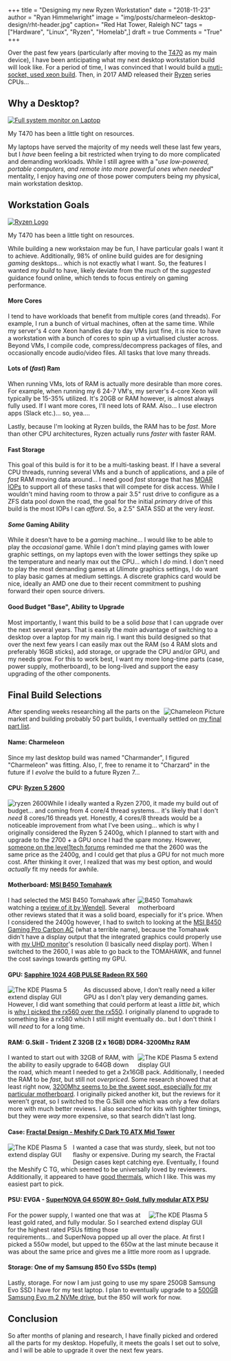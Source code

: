 +++
title  = "Designing my new Ryzen Workstation"
date   = "2018-11-23"
author = "Ryan Himmelwright"
image  = "img/posts/charmeleon-desktop-design/rht-header.jpg"
caption= "Red Hat Tower, Raleigh NC"
tags   = ["Hardware", "Linux", "Ryzen", "Homelab",]
draft  = true
Comments = "True"
+++

Over the past few years (particularly after moving to the [T470](../my-t470/)
as my main device), I have been anticipating what my next desktop
workstation build will look like. For a period of time, I was convinced that
I would build a [muti-socket, used xeon
build](https://www.techspot.com/review/1155-affordable-dual-xeon-pc/). Then, in 2017
AMD released their [Ryzen](https://en.wikipedia.org/wiki/Ryzen)
series CPUs...

<!--more-->

## Why a Desktop?

<a href="../../img/posts/chameleon-desktop-design/kadabra-cpu-usage.png"><img alt="Full system monitor on Laptop" src="../../img/posts/charmeleon-desktop-design/kadabra-cpu-usage.png" style="max-width: 100%;"/></a>
<div class="caption">My T470 has been a little tight on resources.</div>

My laptops have served the majority of my needs well these last few years, but I *have*
been feeling a bit restricted when trying to do more complicated and demanding
workloads. While I still agree with a "*use low-powered, portable
computers, and remote into more powerful ones when needed*" mentality, I enjoy
having *one* of those power computers being my physical, main workstation
desktop.

## Workstation Goals

<a href="../../img/posts/chameleon-desktop-design/ryzen-logo.png"><img alt="Ryzen Logo" src="../../img/posts/charmeleon-desktop-design/ryzen-logo.png" style="max-width: 100%;"/></a>
<div class="caption">My T470 has been a little tight on resources.</div>

While building a new workstaion may be fun, I have particular goals I want it
to achieve. Additionally, 98% of
online build guides are for designing *gaming* desktops... which is not exactly
what I want. So, the features I wanted *my build* to have, likely deviate from the
much of the *suggested* guidance found online, which tends to focus entirely on
gaming performance.

#### More Cores


I tend to have workloads that benefit from multiple cores (and
threads). For example, I run a bunch of virtual machines, often at the same
time. While my server's 4 core Xeon handles day to day VMs just fine, it is
nice to have a workstation with a bunch of cores to spin up a virtualised
cluster across. Beyond VMs, I compile code, compress/decompress packages of
files, and occasionally encode audio/video files. All tasks that love many
threads.

#### Lots of (*fast*) Ram

When running VMs, lots of RAM is actually more desirable than more cores. For
example, when running my 6 24-7 VM's, my server's 4-core Xeon will typically be
15-35% utilized. It's 20GB or RAM however, is almost always fully used. If I
want more cores, I'll need lots of RAM. Also... I use electron apps (Slack
etc.)... so, yea....

Lastly, because I'm looking at Ryzen builds, the RAM has to be *fast*.
More than other CPU architectures, Ryzen actually runs *faster* with faster
RAM.

#### Fast Storage

This goal of this build is for it to be a multi-tasking beast. If I have a
several CPU threads, running several VMs and a bunch of applications, and a
pile of *fast* RAM moving data around... I need good *fast* storage that has
[MOAR IOPs](https://www.youtube.com/watch?v=Bh_f0uof7Jw&feature=youtu.be&t=359)
to support all of these tasks that will compete for disk access. While I
wouldn't mind having room to throw a pair 3.5" rust drive to configure as a ZFS
data pool down the road, the goal for the initial *primary* drive of this build
is the most IOPs I can *afford*. So, a 2.5" SATA SSD at the very *least*.

#### *Some* Gaming Ability

While it doesn't have to be a *gaming* machine... I would like to be able to
play the *occasional* game. While I don't mind playing games with lower graphic
settings, on my laptops even with the lower settings they spike up the
temperature and nearly max out the CPU... which I *do* mind. I don't
need to play the most demanding games at *Ulimate* graphics settings, I do
want to play basic games at medium settings. A discrete graphics card would be
nice, ideally an AMD one due to their recent commitment to pushing forward
their open source drivers.

#### Good Budget "Base", Ability to Upgrade

Most importantly, I want this build to be a solid *base* that I can upgrade
over the next several years. That is easily the *main* advantage of switching
to a desktop over a laptop for my main rig. I want this build designed so that
over the next few years I can easily max out the RAM (so 4 RAM slots and
preferably 16GB sticks), add storage, or upgrade the CPU and/or GPU, and my
needs grow. For this to work best, I want my more long-time parts (case, power
supply, motherboard), to be long-lived and support the easy upgrading of the
other components.

## Final Build Selections

<a href="../../img/posts/chameleon-desktop-design/charmeleon.png"><img alt="Chameleon Picture" src="../../img/posts/charmeleon-desktop-design/charmeleon.png" style="max-width: 40%; float: right;"/></a>

After spending weeks researching all the parts on the market and building
probably 50 part builds, I eventually settled on [my final part list](https://pcpartpicker.com/user/himmelwr/saved/#view=MhbcYJ).

#### Name: Charmeleon


Since my last desktop build was named "Charmander", I figured "Charmeleon" was
fitting. Also, I', free to rename it to "Charzard" in the future if I *evolve*
the build to a future Ryzen 7...

#### CPU: [Ryzen 5 2600](https://www.amd.com/en/products/cpu/amd-ryzen-5-2600)

<a href="../../img/posts/chameleon-desktop-design/ryzen2600.jpg"><img alt="ryzen 2600" src="../../img/posts/charmeleon-desktop-design/ryzen2600.jpg" style="max-width: 40%; float: left;"/></a>

While I ideally wanted a Ryzen 2700, it made my build out of budget... and
coming from 4 core/4 thread systems... it's likely that I don't *need* 8
cores/16 threads yet. Honestly, 4 cores/8 threads would be a noticeable
improvement from what I've been using... which is why I originally
considered the Ryzen 5 2400g, which I planned to start with and upgrade to the
2700 + a GPU once I had the spare money. However, [someone on the level1tech
forums](https://forum.level1techs.com/t/finalizing-an-upgradable-ryzen-linux-build/134670/2)
reminded me that the 2600 was the same price as the 2400g, and I could get that
plus a GPU for not much more cost. After thinking it over, I realized that was
my best option, and would *actually* fit my needs for awhile.

#### Motherboard: [MSI B450 Tomahawk](https://www.msi.com/Motherboard/B450-TOMAHAWK)

<a href="../../img/posts/chameleon-desktop-design/tomahawk.jpg"><img alt="B450 Tomahawk motherboard" src="../../img/posts/charmeleon-desktop-design/tomahawk.jpg" style="max-width: 40%; float: right;"/></a>

I had selected the MSI B450 Tomahawk after watching a [review of it by
Wendell](https://www.youtube.com/watch?v=lxtrHDJUMt4). Several other reviews
stated that it was a solid board, especially for it's price. When I considered
the 2400g however, I had to switch to looking at the [MSI B450 Gaming Pro
Carbon AC](https://www.newegg.com/Product/Product.aspx?Item=N82E16813144188)
(what a terrible name), because the Tomahawk didn't have a display output
that the integrated graphics could properly use with [my UHD
monitor](../new-lgud4379b/)'s resolution (I basically need display port). When
I switched to the 2600, I was able to go back to the TOMAHAWK, and funnel the
cost savings towards getting my GPU.

#### GPU: [Sapphire 1024 4GB PULSE Radeon RX 560](http://www.sapphiretech.com/productdetial.asp?pid=3ECEAD87-2972-477A-A3BE-480194D9FD6E&lang=eng)

<a href="../../img/posts/chameleon-desktop-design/rx560.png"><img alt="The KDE Plasma 5 extend display GUI" src="../../img/posts/charmeleon-desktop-design/rx560.png" style="max-width: 35%; float: left;"/></a>

As discussed above, I don't really need a killer GPU as I don't play very
demanding games. However, I did want something that could perform at least a
*little bit*, which is [why I picked the rx560 over the
rx550](https://www.youtube.com/watch?v=237L9UGQtGk&t=422s). I originally
planend to upgrade to something like a rx580 which I still might eventually
do.. but I don't think I will *need* to for a long time.

#### RAM: G.Skill - Trident Z 32GB (2 x 16GB) DDR4-3200Mhz RAM

<a href="../../img/posts/chameleon-desktop-design/ram.png"><img alt="The KDE Plasma 5 extend display GUI" src="../../img/posts/charmeleon-desktop-design/ram.png" style="max-width: 40%; float: right;"/></a>

I wanted to start out with 32GB of RAM, with the ability to easily upgrade to
64GB down the road, which meant I needed to get a 2x16GB pack. Additionally, I
needed the RAM to be *fast*, but still not *overpriced*. Some research showed
that at least right now, [3200Mhz seems to be the sweet spot, especially for my
particular motherboard](https://youtu.be/lxtrHDJUMt4?t=752). I originally
picked another kit, but the reviews for it weren't great, so I switched to the
G.Skill one which was only a few dollars more with much better reviews. I also
searched for kits with tighter timings, but they were *way* more expensive, so
that search didn't last long.

#### Case: [Fractal Design - Meshify C Dark TG ATX Mid Tower](https://www.fractal-design.com/home/product/cases/meshify/meshify-c)

<a href="../../img/posts/chameleon-desktop-design/meshifyc.png"><img alt="The KDE Plasma 5 extend display GUI" src="../../img/posts/charmeleon-desktop-design/meshifyc.png" style="max-width: 30%; float: left; margin-bottom: 10px;"/></a>

I wanted a case that was sturdy, sleek, but not too flashy or expensive. During my
search, the Fractal Design cases kept catching eye. Eventually, I found the
Meshify C TG, which seemed to be universally loved by reviewers. Additionally,
it appeared to have [good
thermals](https://www.fractal-design.com/home/product/cases/meshify/meshify-c),
which I like. This was my easiest part to pick.

#### PSU: EVGA - [SuperNOVA G4 650W 80+ Gold, fully modular ATX PSU](https://www.evga.com/products/product.aspx?pn=120-g1-0650-xr)

<a href="../../img/posts/chameleon-desktop-design/psu.png"><img alt="The KDE Plasma 5 extend display GUI" src="../../img/posts/charmeleon-desktop-design/psu.png" style="max-width: 35%; float: right; margin-bottom: 10px;"/></a>

For the power supply, I wanted one that was at least gold rated, and fully
modular. So I searched for the highest rated PSUs fitting those requirements...
and SuperNova popped up all over the place. At first I picked a 550w model, but
upped to the 650w at the last minute because it was about the same price and
gives me a little more room as I upgrade.

#### Storage: One of my Samsung 850 Evo SSDs (temp)


Lastly, storage. For now I am just going to use my spare 250GB Samsung Evo SSD
I have for my test laptop. I plan to eventually upgrade to a [500GB Samsung Evo
m.2 NVMe
drive](https://www.samsung.com/semiconductor/minisite/ssd/product/consumer/970evo/),
but the 850 will work for now.

## Conclusion

So after months of planing and research, I have finally picked and ordered all
the parts for my desktop. Hopefully, it meets the goals I set out to solve, and
I will be able to upgrade it over the next few years.
